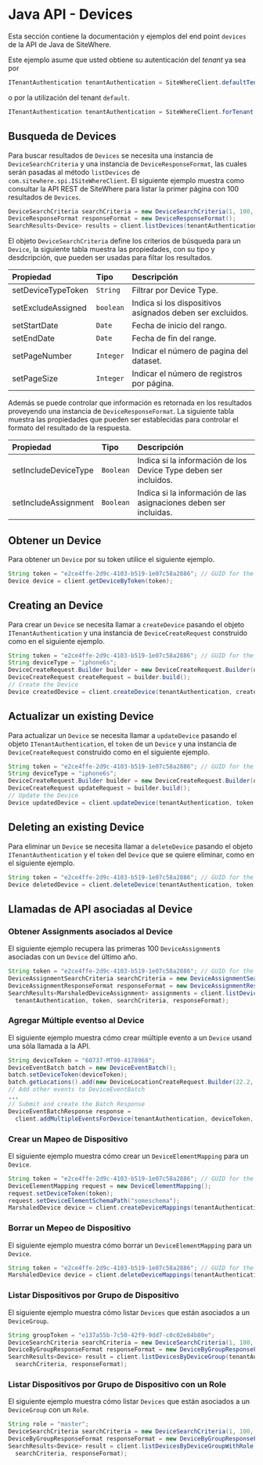 # Java API - Devices

<Seo/>

Esta sección contiene la documentación y ejemplos del end point `devices` de la API de Java de SiteWhere.

Este ejemplo asume que usted obtiene su autenticación del _tenant_ ya sea por

```java
ITenantAuthentication tenantAuthentication = SiteWhereClient.defaultTenant();
```

o por la utilización del tenant `default`.

```java
ITenantAuthentication tenantAuthentication = SiteWhereClient.forTenant("token", "auth");
```

## Busqueda de Devices

Para buscar resultados de `Devices` se necesita una instancia de `DeviceSearchCriteria` y una instancia de `DeviceResponseFormat`,
las cuales serán pasadas al método `listDevices` de `com.sitewhere.spi.ISiteWhereClient`. El siguiente ejemplo muestra
como consultar la API REST de SiteWhere para listar la primer página con 100 resultados de `Devices`.

```java
DeviceSearchCriteria searchCriteria = new DeviceSearchCriteria(1, 100, null, null);
DeviceResponseFormat responseFormat = new DeviceResponseFormat();
SearchResults<Device> results = client.listDevices(tenantAuthentication, searchCriteria, responseFormat);
```

El objeto `DeviceSearchCriteria` define los criterios de búsqueda para un `Device`, la siguiente tabla
muestra las propiedades, con su tipo y desdcripción, que pueden ser usadas para filtar los resultados.

| Propiedad          | Tipo      | Descripción                                               |
| :----------------- | :-------- | :-------------------------------------------------------- |
| setDeviceTypeToken | `String`  | Filtrar por Device Type.                                  |
| setExcludeAssigned | `boolean` | Indica si los dispositivos asignados deben ser excluidos. |
| setStartDate       | `Date`    | Fecha de inicio del rango.                                |
| setEndDate         | `Date`    | Fecha de fin del range.                                   |
| setPageNumber      | `Integer` | Indicar el número de pagina del dataset.                  |
| setPageSize        | `Integer` | Indicar el número de registros por página.                |

Además se puede controlar que información es retornada en los resultados proveyendo una instancia de
`DeviceResponseFormat`. La siguiente tabla muestra las propiedades que pueden ser establecidas para controlar
el formato del resultado de la respuesta.

| Propiedad            | Tipo      | Descripción                                                       |
| :------------------- | :-------- | :---------------------------------------------------------------- |
| setIncludeDeviceType | `Boolean` | Indica si la información de los Device Type deben ser incluidos.  |
| setIncludeAssignment | `Boolean` | Indica si la información de las asignaciones deben ser incluidas. |

## Obtener un Device

Para obtener un `Device` por su token utilice el siguiente ejemplo.

```java
String token = "e2ce4ffe-2d9c-4103-b519-1e07c58a2886"; // GUID for the Device
Device device = client.getDeviceByToken(token);
```

## Creating an Device

Para crear un `Device` se necesita llamar a `createDevice` pasando el objeto `ITenantAuthentication` y una
instancia de `DeviceCreateRequest` construido como en el siguiente ejemplo.

```java
String token = "e2ce4ffe-2d9c-4103-b519-1e07c58a2886"; // GUID for the Device
String deviceType = "iphone6s";
DeviceCreateRequest.Builder builder = new DeviceCreateRequest.Builder(deviceType, token);
DeviceCreateRequest createRequest = builder.build();
// Create the Device
Device createdDevice = client.createDevice(tenantAuthentication, createRequest);
```

## Actualizar un existing Device

Para actualizar un `Device` se necesita llamar a `updateDevice` pasando el objeto `ITenantAuthentication`,
el `token` de un `Device` y una instancia de `DeviceCreateRequest` construido como en el siguiente ejemplo.

```java
String token = "e2ce4ffe-2d9c-4103-b519-1e07c58a2886"; // GUID for the Device
String deviceType = "iphone6s";
DeviceCreateRequest.Builder builder = new DeviceCreateRequest.Builder(deviceType, token);
DeviceCreateRequest updateRequest = builder.build();
// Update the Device
Device updatedDevice = client.updateDevice(tenantAuthentication, token, updateRequest);
```

## Deleting an existing Device

Para eliminar un `Device` se necesita llamar a `deleteDevice` pasando el objeto `ITenantAuthentication` y el
`token` del `Device` que se quiere eliminar, como en el siguiente ejemplo.

```java
String token = "e2ce4ffe-2d9c-4103-b519-1e07c58a2886"; // GUID for the Device
Device deletedDevice = client.deleteDevice(tenantAuthentication, token);
```

## Llamadas de API asociadas al Device

### Obtener Assignments asociados al Device

El siguiente ejemplo recupera las primeras 100 `DeviceAssignment`s asociadas con un `Device`
del último año.

```java
String token = "e2ce4ffe-2d9c-4103-b519-1e07c58a2886"; // GUID for the Device
DeviceAssignmentSearchCriteria searchCriteria = new DeviceAssignmentSearchCriteria(1, 100);
DeviceAssignmentResponseFormat responseFormat = new DeviceAssignmentResponseFormat();
SearchResults<MarshaledDeviceAssignment> assignments = client.listDeviceAssignmentsForDevice(
  tenantAuthentication, token, searchCriteria, responseFormat);
```

### Agregar Múltiple eventso al Device

El siguiente ejemplo muestra cómo crear múltiple evento a un `Device` usand una sóla llamada a la API.

```java
String deviceToken = "60737-MT90-4178968";
DeviceEventBatch batch = new DeviceEventBatch();
batch.setDeviceToken(deviceToken);
batch.getLocations().add(new DeviceLocationCreateRequest.Builder(22.2, 33.3).build());
// Add other events to DeviceEventBatch
...
// Submit and create the Batch Response
DeviceEventBatchResponse response =
  client.addMultipleEventsForDevice(tenantAuthentication, deviceToken, batch);
```

### Crear un Mapeo de Dispositivo

El siguiente ejemplo muestra cómo crear un `DeviceElementMapping` para un `Device`.

```java
String token = "e2ce4ffe-2d9c-4103-b519-1e07c58a2886"; // GUID for the Device
DeviceElementMapping request = new DeviceElementMapping();
request.setDeviceToken(token);
request.setDeviceElementSchemaPath("someschema");
MarshaledDevice device = client.createDeviceMappings(tenantAuthentication, token, request);
```

### Borrar un Mepeo de Dispositivo

El siguiente ejemplo muestra cómo borrar un `DeviceElementMapping` para un `Device`.

```java
String token = "e2ce4ffe-2d9c-4103-b519-1e07c58a2886"; // GUID for the Device
MarshaledDevice device = client.deleteDeviceMappings(tenantAuthentication, token, "someschema");
```

### Listar Dispositivos por Grupo de Dispositivo

El siguiente ejemplo muestra cómo listar `Devices` que están asociados a un `DeviceGroup`.

```java
String groupToken = "e137a55b-7c50-42f9-9dd7-c0c02e84b80e";
DeviceSearchCriteria searchCriteria = new DeviceSearchCriteria(1, 100, null, null);
DeviceByGroupResponseFormat responseFormat = new DeviceByGroupResponseFormat();
SearchResults<Device> result = client.listDevicesByDeviceGroup(tenantAuthentication, groupToken,
  searchCriteria, responseFormat);
```

### Listar Dispositivos por Grupo de Dispositivo con un Role

El siguiente ejemplo muestra cómo listar `Devices` que están asociados a un `DeviceGroup` con un `Role`.

```java
String role = "master";
DeviceSearchCriteria searchCriteria = new DeviceSearchCriteria(1, 100, null, null);
DeviceByGroupResponseFormat responseFormat = new DeviceByGroupResponseFormat();
SearchResults<Device> result = client.listDevicesByDeviceGroupWithRole(tenantAuthentication, role,
  searchCriteria, responseFormat);
```
